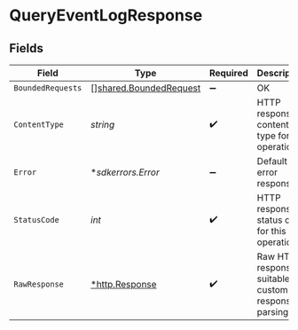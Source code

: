 # QueryEventLogResponse


## Fields

| Field                                                                   | Type                                                                    | Required                                                                | Description                                                             |
| ----------------------------------------------------------------------- | ----------------------------------------------------------------------- | ----------------------------------------------------------------------- | ----------------------------------------------------------------------- |
| `BoundedRequests`                                                       | [][shared.BoundedRequest](../../../pkg/models/shared/boundedrequest.md) | :heavy_minus_sign:                                                      | OK                                                                      |
| `ContentType`                                                           | *string*                                                                | :heavy_check_mark:                                                      | HTTP response content type for this operation                           |
| `Error`                                                                 | **sdkerrors.Error*                                                      | :heavy_minus_sign:                                                      | Default error response                                                  |
| `StatusCode`                                                            | *int*                                                                   | :heavy_check_mark:                                                      | HTTP response status code for this operation                            |
| `RawResponse`                                                           | [*http.Response](https://pkg.go.dev/net/http#Response)                  | :heavy_check_mark:                                                      | Raw HTTP response; suitable for custom response parsing                 |